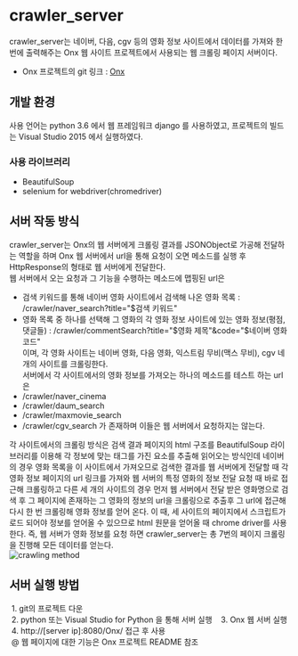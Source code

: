# crawler_server

crawler_server는 네이버, 다음, cgv 등의 영화 정보 사이트에서 데이터를 가져와 한 번에 출력해주는 Onx 웹 사이트 프로젝트에서 사용되는 웹 크롤링 페이지 서버이다.

* Onx 프로젝트의 git 링크 : [Onx](http://github.com/sikurity/Onx)

## 개발 환경
사용 언어는 python 3.6 에서 웹 프레임워크 django 를 사용하였고,
프로젝트의 빌드는 Visual Studio 2015 에서 실행하였다.

### 사용 라이브러리
* BeautifulSoup
* selenium for webdriver(chromedriver)

## 서버 작동 방식

crawler_server는 Onx의 웹 서버에게 크롤링 결과를 JSONObject로 가공해 전달하는 역할을 하며 
Onx 웹 서버에서 url을 통해 요청이 오면 메소드를 실행 후 HttpResponse의 형태로 웹 서버에게 전달한다.  
웹 서버에서 오는 요청과 그 기능을 수행하는 메소드에 맵핑된 url은  
* 검색 키워드를 통해 네이버 영화 사이트에서 검색해 나온 영화 목록 : /crawler/naver_search?title="$검색 키워드"
* 영화 목록 중 하나를 선택해 그 영화의 각 영화 정보 사이트에 있는 영화 정보(평점, 댓글들) : /crawler/commentSearch?title="$영화 제목"&code="$네이버
영화 코드"  
이며, 각 영화 사이트는 네이버 영화, 다음 영화, 익스트림 무비(맥스 무비), cgv 네 개의 사이트를 크롤링한다.  
서버에서 각 사이트에서의 영화 정보를 가져오는 하나의 메소드를 테스트 하는 url은
* /crawler/naver_cinema
* /crawler/daum_search
* /crawler/maxmovie_search
* /crawler/cgv_search
가 존재하며 이들은 웹 서버에서 요청하지는 않는다.  

각 사이트에서의 크롤링 방식은 검색 결과 페이지의 html 구조를 BeautifulSoup 라이브러리를 이용해 각 정보에 맞는 태그를 가진 요소를 추출해 읽어오는 방식인데 
네이버의 경우 영화 목록을 이 사이트에서 가져오므로 검색한 결과를 웹 서버에게 전달할 때 각 영화 정보 페이지의 url 링크를 가져와 웹 서버의 특정 영화의 정보 전달 요청 때 
바로 접근해 크롤링하고 다른 세 개의 사이트의 경우 먼저 웹 서버에서 전달 받은 영화명으로 검색 후 그 페이지에 존재하는 그 영화의 정보의 url을 크롤링으로 추출후 
그 url에 접근해 다시 한 번 크롤링해 영화 정보를 얻어 온다. 이 때, 세 사이트의 페이지에서 스크립트가 로드 되어야 정보를 얻어올 수 있으므로 html 원문을 얻어올 때 
chrome driver를 사용한다.  즉, 웹 서버가 영화 정보를 요청 하면 crawler_server는 총 7번의 페이지 크롤링을 진행해 모든 데이터를 얻는다.  
![crawling method](https://cloud.githubusercontent.com/assets/17040334/25982483/d1fa8b5c-3717-11e7-8f8e-53973bd76a1f.PNG)

## 서버 실행 방법
  1. git의 프로젝트 다운  
  2. python 또는 Visual Studio for Python 을 통해 서버 실행  
  3. Onx 웹 서버 실행  
  4. http://[server ip]:8080/Onx/ 접근 후 사용  
  @ 웹 페이지에 대한 기능은 Onx 프로젝트 README 참조  
